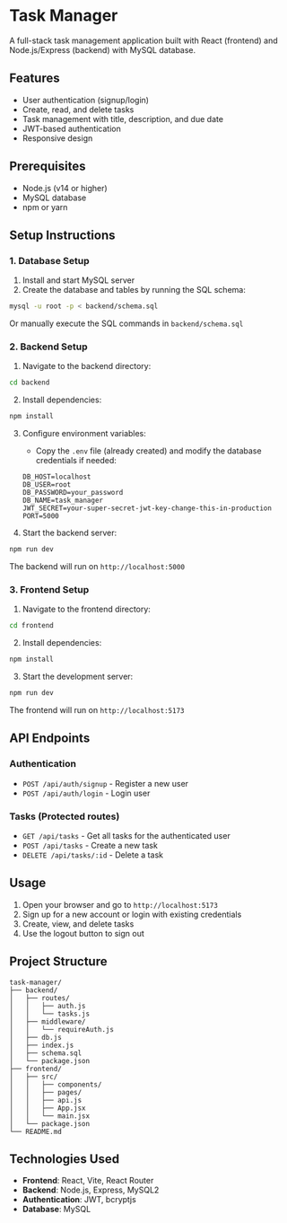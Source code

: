 # Task Manager

A full-stack task management application built with React (frontend) and Node.js/Express (backend) with MySQL database.

## Features

- User authentication (signup/login)
- Create, read, and delete tasks
- Task management with title, description, and due date
- JWT-based authentication
- Responsive design

## Prerequisites

- Node.js (v14 or higher)
- MySQL database
- npm or yarn

## Setup Instructions

### 1. Database Setup

1. Install and start MySQL server
2. Create the database and tables by running the SQL schema:

```bash
mysql -u root -p < backend/schema.sql
```

Or manually execute the SQL commands in `backend/schema.sql`

### 2. Backend Setup

1. Navigate to the backend directory:

```bash
cd backend
```

2. Install dependencies:

```bash
npm install
```

3. Configure environment variables:

   - Copy the `.env` file (already created) and modify the database credentials if needed:

   ```
   DB_HOST=localhost
   DB_USER=root
   DB_PASSWORD=your_password
   DB_NAME=task_manager
   JWT_SECRET=your-super-secret-jwt-key-change-this-in-production
   PORT=5000
   ```

4. Start the backend server:

```bash
npm run dev
```

The backend will run on `http://localhost:5000`

### 3. Frontend Setup

1. Navigate to the frontend directory:

```bash
cd frontend
```

2. Install dependencies:

```bash
npm install
```

3. Start the development server:

```bash
npm run dev
```

The frontend will run on `http://localhost:5173`

## API Endpoints

### Authentication

- `POST /api/auth/signup` - Register a new user
- `POST /api/auth/login` - Login user

### Tasks (Protected routes)

- `GET /api/tasks` - Get all tasks for the authenticated user
- `POST /api/tasks` - Create a new task
- `DELETE /api/tasks/:id` - Delete a task

## Usage

1. Open your browser and go to `http://localhost:5173`
2. Sign up for a new account or login with existing credentials
3. Create, view, and delete tasks
4. Use the logout button to sign out

## Project Structure

```
task-manager/
├── backend/
│   ├── routes/
│   │   ├── auth.js
│   │   └── tasks.js
│   ├── middleware/
│   │   └── requireAuth.js
│   ├── db.js
│   ├── index.js
│   ├── schema.sql
│   └── package.json
├── frontend/
│   ├── src/
│   │   ├── components/
│   │   ├── pages/
│   │   ├── api.js
│   │   ├── App.jsx
│   │   └── main.jsx
│   └── package.json
└── README.md
```

## Technologies Used

- **Frontend**: React, Vite, React Router
- **Backend**: Node.js, Express, MySQL2
- **Authentication**: JWT, bcryptjs
- **Database**: MySQL
